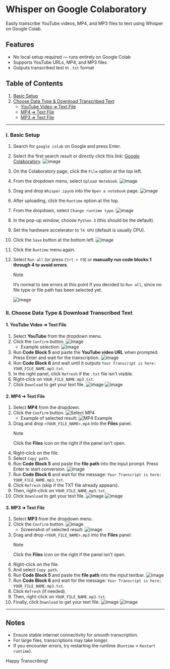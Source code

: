 # Whisper on Google Colaboratory

Easily transcribe YouTube videos, MP4, and MP3 files to text using Whisper on Google Colab.

## Features
- No local setup required — runs entirely on Google Colab
- Supports YouTube URLs, MP4, and MP3 files
- Outputs transcribed text in `.txt` format

## Table of Contents
1. [Basic Setup](#i-basic-setup)
2. [Choose Data Type & Download Transcribed Text](#ii-choose-data-type--download-transcribed-text)
   - [YouTube Video ➔ Text File](#1-youtube-video--text-file)
   - [MP4 ➔ Text File](#2-mp4--text-file)
   - [MP3 ➔ Text File](#3-mp3--text-file)

---

### I. Basic Setup
1. Search for `google colab` on Google and press Enter.
2. Select the first search result or directly click this link: [Google Colaboratory](https://colab.research.google.com).
    ![image](images/1_google_search.png)
3. On the Colaboratory page, click the `File` option at the top left.
4. From the dropdown menu, select `Upload Notebook`.
    ![image](images/2_upload_colab.png)
5. Drag and drop `Whisper.ipynb` into the `Open a notebook` page.
    ![image](images/3_drag_drop_ipynb.png)
6. After uploading, click the `Runtime` option at the top.
7. From the dropdown, select `Change runtime type`.
    ![image](images/4_change_runtype.png)
8. In the pop-up window, choose `Python 3` (this should be the default).
9. Set the hardware accelerator to `T4 GPU` (default is usually CPU).
10. Click the `Save` button at the bottom left.
    ![image](images/5_select_runtime.png)
11. Click the `Runtime` menu again.
12. Select `Run all` (or press `Ctrl + F9`) or **manually run code blocks 1 through 4 to avoid errors**.

    > [!NOTE]  
    > It’s normal to see errors at this point if you decided to `Run all`, since no file type or file path has been selected yet.

    ![image](images/6_run_all.png)

### II. Choose Data Type & Download Transcribed Text

#### 1. YouTube Video ➔ Text File
1. Select **YouTube** from the dropdown menu.
2. Click the `Confirm` button.
    ![image](images/youtube_1.png)
    - Example selection:
        ![image](images/youtube_2.png)
3. Run **Code Block 5** and paste the **YouTube video URL** when prompted. Press Enter and wait for the transcription.
    ![image](images/youtube_3.png)
4. Run **Code Block 6** and wait until it outputs `Your Transcript is here: YOUR_FILE_NAME.mp3.txt`.
5. In the right panel, click `Refresh` if the `.txt` file isn't visible.
6. Right-click on `YOUR_FILE_NAME.mp3.txt`.
7. Click `Download` to get your text file.
    ![image](images/youtube_4.png)
    ![image](images/youtube_5.png)

#### 2. MP4 ➔ Text File
1. Select **MP4** from the dropdown.
2. Click the `Confirm` button.
    ![Select MP4](images/mp4_1.png)
    - Example of selected result:
        ![MP4 Example](images/mp4_2.png)
3. Drag and drop `<YOUR_FILE_NAME>.mp4` into the **Files** panel.
    > [!NOTE]  
    > Click the **Files** icon on the right if the panel isn't open.
4. Right-click on the file.
5. Select `Copy path`.
6. Run **Code Block 5** and paste the **file path** into the input prompt. Press Enter to start conversion.
    ![image](images/mp4_3.png)
7. Run **Code Block 6** and wait for the message: `Your Transcript is here: YOUR_FILE_NAME.mp3.txt`.
8. Click `Refresh` (skip if the TXT file already appears).
9. Then, right-click on `YOUR_FILE_NAME.mp3.txt`.
10. Click `Download` to get your text file.
    ![image](images/mp4_4.png)
    ![image](images/mp4_5.png)

#### 3. MP3 ➔ Text File
1. Select **MP3** from the dropdown menu.
2. Click the `Confirm` button.
    ![image](images/mp3_1.png)
    - Screenshot of selected result:
        ![image](images/mp3_2.png)
3. Drag and drop `<YOUR_FILE_NAME>.mp3` into the **Files** panel.
    > [!NOTE]  
    > Click the **Files** icon on the right if the panel isn't open.
4. Right-click on the file.
5. And select `Copy path`.
6. Run **Code Block 5** and paste the **file path** into the input textbar.
    ![image](images/mp3_3.png)
7. Run **Code Block 6** and wait for the message: `Your Transcript is here: YOUR_FILE_NAME.mp3.txt`.
8. Click `Refresh` (if needed).
9. Then, right-click on `YOUR_FILE_NAME.mp3.txt`.
10. Finally, click `Download` to get your text file.
    ![image](images/mp3_4.png)
    ![image](images/mp3_5.png)

---

## Notes
- Ensure stable internet connectivity for smooth transcription.
- For large files, transcriptions may take longer.
- If you encounter errors, try restarting the runtime (`Runtime` > `Restart runtime`).

Happy Transcribing!